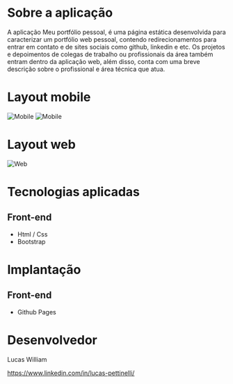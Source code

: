 # Sobre a aplicação
A aplicação Meu portfólio pessoal, é uma página estática desenvolvida para caracterizar um portfólio web pessoal, contendo redirecionamentos para entrar em contato e de sites sociais como github, linkedin e etc. 
Os projetos e depoimentos de colegas de trabalho ou profissionais da área também entram dentro da aplicação web, além disso, conta com uma breve descrição sobre o profissional e área técnica que atua.
# Layout mobile
![Mobile](https://i.ibb.co/rGQq62g/mobile.jpg)
![Mobile](https://i.ibb.co/PYW79vY/mob2.jpg)

# Layout web
![Web](https://i.ibb.co/gM2DvXb/eweb.png)

# Tecnologias aplicadas
## Front-end 
- Html / Css
- Bootstrap

# Implantação
## Front-end
- Github Pages

# Desenvolvedor
Lucas William

https://www.linkedin.com/in/lucas-pettinelli/
